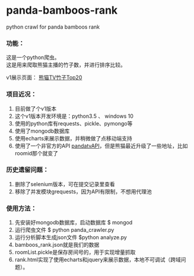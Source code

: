# panda-bamboos-rank   
python crawl for panda bamboos rank    
    
### 功能：
这是一个python爬虫。    
这是用来爬取熊猫主播的竹子数，并进行排序比较。 

v1展示页面： [熊猫TV竹子Top20](http://behappy.cc/extension/panda/rank.html)

### 项目近况：
1. 目前做了个v1版本
2. 这个v1版本开发环境是：python3.5 、 windows 10
3. 使用的python库有requests、pickle、pymongo等
4. 使用了mongodb数据库
5. 使用echarts来展示数据，并稍微做了点移动端支持
6. 使用了一个非官方的API  [pandatvAPI](https://github.com/MatteO-Matic/pandatvAPI)，但是熊猫最近升级了一些地址，比如roomid那个就变了

### 历史遗留问题：
1. 删除了selenium版本，可在提交记录里查看
2. 移除了并发模块grequests，因为API有限制，不想用代理池 

### 使用方法：
1. 先安装好mongodb数据库，启动数据库 $ mongod
2. 运行爬虫文件 $ python panda_crawler.py
3. 运行分析脚本生成json文件 $python analyze.py
4. bamboos_rank.json就是我们的数据
5. roomList.pickle是保存房间号的，用于实现增量抓取
6. rank.html实现了使用echarts和jquery来展示数据，本地不可调试（跨域问题）。

   
